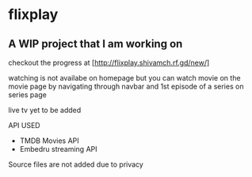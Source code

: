 # flixplay

## A WIP project that I am working on

checkout the progress at [http://flixplay.shivamch.rf.gd/new/]

watching is not availabe on homepage but you can watch 
movie on the movie page by navigating through navbar and
1st episode of a series on series page


live tv yet to be added



API USED
- TMDB Movies API
- Embedru streaming API


Source files are not added due to privacy
